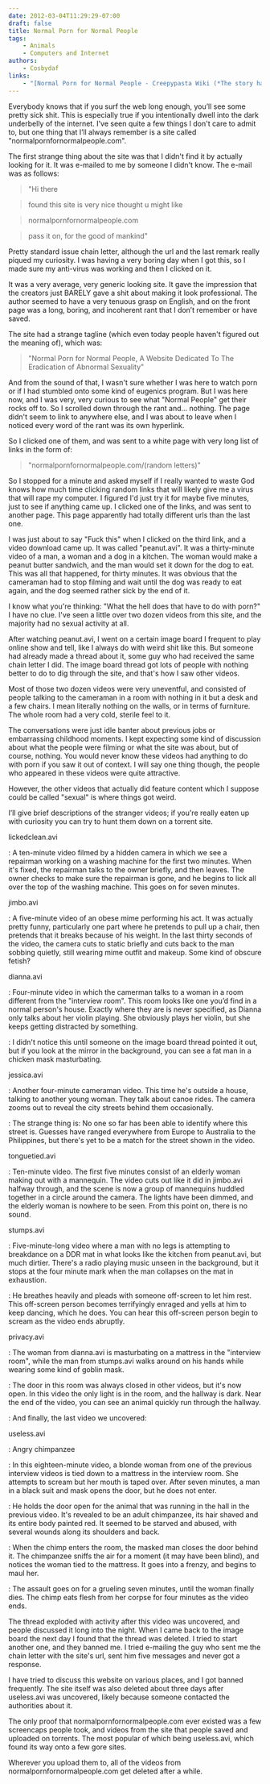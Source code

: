 ```yaml
---
date: 2012-03-04T11:29:29-07:00
draft: false
title: Normal Porn for Normal People
tags:
    - Animals
    - Computers and Internet
authors:
    - Cosbydaf
links:
    - "[Normal Porn for Normal People - Creepypasta Wiki (*The story has since been censored on the fandom Wiki and is the main reason for this site's existence.*)](https://creepypasta.fandom.com/wiki/Normal_Porn_for_Normal_People)"
---
```


<section>

Everybody knows that if you surf the web long enough, you’ll see some pretty sick
shit. This is especially true if you intentionally dwell into the dark underbelly
of the internet. I've seen quite a few things I don't care to admit to, but one
thing that I’ll always remember is a site called "normalpornfornormalpeople.com".

The first strange thing about the site was that I didn't find it by actually
looking for it. It was e-mailed to me by someone I didn't know. The e-mail was as
follows:

> "Hi there

> found this site is very nice thought u might like

> normalpornfornormalpeople.com

> pass it on, for the good of mankind"

Pretty standard issue chain letter, although the url and the last remark really
piqued my curiosity. I was having a very boring day when I got this, so I made
sure my anti-virus was working and then I clicked on it.

It was a very average, very generic looking site. It gave the impression that the
creators just BARELY gave a shit about making it look professional. The author
seemed to have a very tenuous grasp on English, and on the front page was a long,
boring, and incoherent rant that I don’t remember or have saved.

The site had a strange tagline (which even today people haven't figured out the
meaning of), which was:

> "Normal Porn for Normal People, A Website Dedicated To The Eradication of Abnormal
Sexuality"

And from the sound of that, I wasn't sure whether I was here to watch porn or if
I had stumbled onto some kind of eugenics program. But I was here now, and I was
very, very curious to see what "Normal People" get their rocks off to. So I
scrolled down through the rant and... nothing. The page didn't seem to link to
anywhere else, and I was about to leave when I noticed every word of the rant was
its own hyperlink.

So I clicked one of them, and was sent to a white page with very long list of
links in the form of:

> "normalpornfornormalpeople.com/(random letters)"

So I stopped for a minute and asked myself if I really wanted to waste God knows
how much time clicking random links that will likely give me a virus that will
rape my computer. I figured I'd just try it for maybe five minutes, just to see
if anything came up. I clicked one of the links, and was sent to another page.
This page apparently had totally different urls than the last one.

I was just about to say "Fuck this" when I clicked on the third link, and a video
download came up. It was called "peanut.avi". It was a thirty-minute video of a man,
a woman and a dog in a kitchen. The woman would make a peanut butter sandwich, and
the man would set it down for the dog to eat. This was all that happened, for
thirty minutes. It was obvious that the cameraman had to stop filming and wait
until the dog was ready to eat again, and the dog seemed rather sick by the end of
it.

I know what you're thinking: "What the hell does that have to do with porn?" I have
no clue. I've seen a little over two dozen videos from this site, and the
majority had no sexual activity at all.

After watching peanut.avi, I went on a certain image board I frequent to play
online show and tell, like I always do with weird shit like this. But someone had
already made a thread about it, some guy who had received the same chain letter I
did. The image board thread got lots of people with nothing better to do to dig
through the site, and that's how I saw other videos.

Most of those two dozen videos were very uneventful, and consisted of people
talking to the cameraman in a room with nothing in it but a desk and a few chairs.
I mean literally nothing on the walls, or in terms of furniture. The whole room
had a very cold, sterile feel to it.

The conversations were just idle banter about previous jobs or embarrassing
childhood moments. I kept expecting some kind of discussion about what the people
were filming or what the site was about, but of course, nothing. You would never
know these videos had anything to do with porn if you saw it out of context. I
will say one thing though, the people who appeared in these videos were quite
attractive.

However, the other videos that actually did feature content which I suppose could
be called "sexual" is where things got weird.

I’ll give brief descriptions of the stranger videos; if you're really eaten up
with curiosity you can try to hunt them down on a torrent site.

lickedclean.avi

: A ten-minute video filmed by a hidden camera in which we see a repairman working
on a washing machine for the first two minutes. When it's fixed, the repairman
talks to the owner briefly, and then leaves. The owner checks to make sure the
repairman is gone, and he begins to lick all over the top of the washing machine.
This goes on for seven minutes.

jimbo.avi

: A five-minute video of an obese mime performing his act. It was actually pretty
funny, particularly one part where he pretends to pull up a chair, then pretends
that it breaks because of his weight. In the last thirty seconds of the video,
the camera cuts to static briefly and cuts back to the man sobbing quietly, still
wearing mime outfit and makeup. Some kind of obscure fetish?

dianna.avi

: Four-minute video in which the camerman talks to a woman in a room different from
the "interview room". This room looks like one you’d find in a normal person's
house. Exactly where they are is never specified, as Dianna only talks about her
violin playing. She obviously plays her violin, but she keeps getting distracted
by something.

: I didn't notice this until someone on the image board thread pointed it out, but
if you look at the mirror in the background, you can see a fat man in a chicken
mask masturbating.

jessica.avi

: Another four-minute cameraman video. This time he's outside a house, talking to
another young woman. They talk about canoe rides. The camera zooms out to reveal
the city streets behind them occasionally.

: The strange thing is: No one so far has been able to identify where this street
is. Guesses have ranged everywhere from Europe to Australia to the Philippines,
but there's yet to be a match for the street shown in the video.

tonguetied.avi

: Ten-minute video. The first five minutes consist of an elderly woman making out
with a mannequin. The video cuts out like it did in jimbo.avi halfway through,
and the scene is now a group of mannequins huddled together in a circle around
the camera. The lights have been dimmed, and the elderly woman is nowhere to be
seen. From this point on, there is no sound.

stumps.avi

: Five-minute-long video where a man with no legs is attempting to breakdance on a
DDR mat in what looks like the kitchen from peanut.avi, but much dirtier. There's
a radio playing music unseen in the background, but it stops at the four minute
mark when the man collapses on the mat in exhaustion.

: He breathes heavily and pleads with someone off-screen to let him rest. This
off-screen person becomes terrifyingly enraged and yells at him to keep dancing,
which he does. You can hear this off-screen person begin to scream as the video
ends abruptly.

privacy.avi

: The woman from dianna.avi is masturbating on a mattress in the "interview room",
while the man from stumps.avi walks around on his hands while wearing some kind
of goblin mask.

: The door in this room was always closed in other videos, but it's now open. In
this video the only light is in the room, and the hallway is dark. Near the end
of the video, you can see an animal quickly run through the hallway.

: And finally, the last video we uncovered:

useless.avi

: Angry chimpanzee

: In this eighteen-minute video, a blonde woman from one of the previous interview
videos is tied down to a mattress in the interview room. She attempts to scream
but her mouth is taped over. After seven minutes, a man in a black suit and mask
opens the door, but he does not enter.

: He holds the door open for the animal that was running in the hall in the previous
video. It's revealed to be an adult chimpanzee, its hair shaved and its entire body
painted red. It seemed to be starved and abused, with several wounds along its
shoulders and back.

: When the chimp enters the room, the masked man closes the door behind it. The
chimpanzee sniffs the air for a moment (it may have been blind), and notices the
woman tied to the mattress. It goes into a frenzy, and begins to maul her.

: The assault goes on for a grueling seven minutes, until the woman finally dies.
The chimp eats flesh from her corpse for four minutes as the video ends.

The thread exploded with activity after this video was uncovered, and people
discussed it long into the night. When I came back to the image board the next
day I found that the thread was deleted. I tried to start another one, and they
banned me. I tried e-mailing the guy who sent me the chain letter with the site's
url, sent him five messages and never got a response.

I have tried to discuss this website on various places, and I got banned
frequently. The site itself was also deleted about three days after
useless.avi was uncovered, likely because someone contacted the authorities about
it.

The only proof that normalpornfornormalpeople.com ever existed was a few
screencaps people took, and videos from the site that people saved and uploaded
on torrents. The most popular of which being useless.avi, which found its way
onto a few gore sites.

Wherever you upload them to, all of the videos from normalpornfornormalpeople.com
get deleted after a while.

</section>
